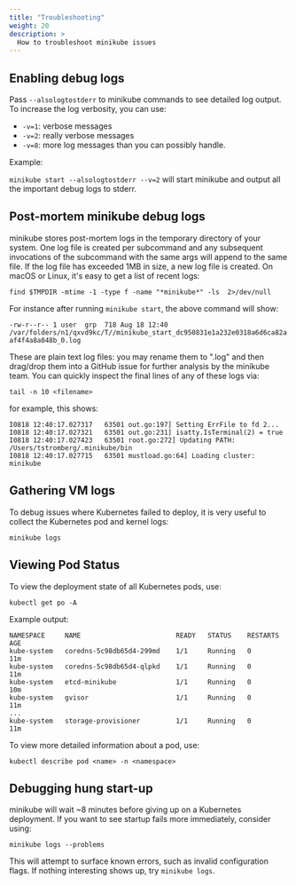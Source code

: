 ```yaml
---
title: "Troubleshooting"
weight: 20
description: >
  How to troubleshoot minikube issues
---
```


## Enabling debug logs

Pass `--alsologtostderr` to minikube commands to see detailed log output. To increase the log verbosity, you can use:

* `-v=1`: verbose messages
* `-v=2`: really verbose messages
* `-v=8`: more log messages than you can possibly handle.

Example:

`minikube start --alsologtostderr --v=2` will start minikube and output all the important debug logs to stderr.

## Post-mortem minikube debug logs

minikube stores post-mortem logs in the temporary directory of your system. One log file is created per subcommand and any subsequent invocations of the subcommand with the same args will append to the same file. If the log file has exceeded 1MB in size, a new log file is created. On macOS or Linux, it's easy to get a list of recent logs:

```shell
find $TMPDIR -mtime -1 -type f -name "*minikube*" -ls  2>/dev/null
```

For instance after running `minikube start`, the above command will show:

`-rw-r--r-- 1 user  grp  718 Aug 18 12:40 /var/folders/n1/qxvd9kc/T//minikube_start_dc950831e1a232e0318a6d6ca82aaf4f4a8a048b_0.log`

These are plain text log files: you may rename them to "<filename>.log" and then drag/drop them into a GitHub issue for further analysis by the minikube team. You can quickly inspect the final lines of any of these logs via:
  
```shell
tail -n 10 <filename>
```

for example, this shows:

```
I0818 12:40:17.027317   63501 out.go:197] Setting ErrFile to fd 2...
I0818 12:40:17.027321   63501 out.go:231] isatty.IsTerminal(2) = true
I0818 12:40:17.027423   63501 root.go:272] Updating PATH: /Users/tstromberg/.minikube/bin
I0818 12:40:17.027715   63501 mustload.go:64] Loading cluster: minikube
```

## Gathering VM logs

To debug issues where Kubernetes failed to deploy, it is very useful to collect the Kubernetes pod and kernel logs:

```shell
minikube logs
```

## Viewing Pod Status

To view the deployment state of all Kubernetes pods, use:

```shell
kubectl get po -A
```

Example output:

```shell
NAMESPACE     NAME                        READY   STATUS    RESTARTS   AGE
kube-system   coredns-5c98db65d4-299md    1/1     Running   0          11m
kube-system   coredns-5c98db65d4-qlpkd    1/1     Running   0          11m
kube-system   etcd-minikube               1/1     Running   0          10m
kube-system   gvisor                      1/1     Running   0          11m
...
kube-system   storage-provisioner         1/1     Running   0          11m
```

To view more detailed information about a pod, use:

```shell
kubectl describe pod <name> -n <namespace>
```

## Debugging hung start-up

minikube will wait ~8 minutes before giving up on a Kubernetes deployment. If you want to see startup fails more immediately, consider using:

```shell
minikube logs --problems
```

This will attempt to surface known errors, such as invalid configuration flags. If nothing interesting shows up, try `minikube logs`.
